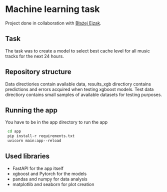 # Machine learning task
Project done in collaboration with [Błażej Ejzak](https://github.com/Blaczumba).

## Task
The task was to create a model to select best cache level for all music tracks for the next 24 hours.

## Repository structure
Data directiories contain available data, results_xgb directiory contains predictions and errors acquired when testing xgboost models. Test data directiory contains small samples of available datasets for testing purposes.

## Running the app
You have to be in the app directory to run the app
```bash
 cd app
 pip install-r requirements.txt
 uvicorn main:app--reload
```

## Used libraries
* FastAPI for the app itself
* xgboost and Pytorch for the models
* pandas and numpy for data analysis
* matplotlib and seaborn for plot creation